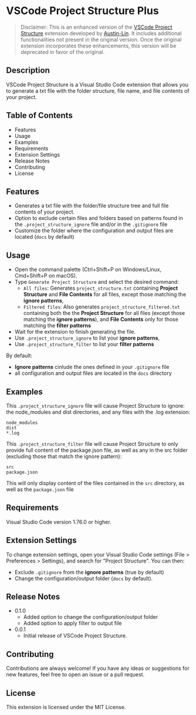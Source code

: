 # VSCode Project Structure Plus

> Disclaimer: This is an enhanced version of the [VSCode Project Structure](https://marketplace.visualstudio.com/items?itemName=Austin-Lin.vscode-project-structure) extension developed by [Austin-Lin](https://github.com/l02162010/VSCode-Project-Structure). It includes additional functionalities not present in the original version. Once the original extension incorporates these enhancements, this version will be deprecated in favor of the original.

## Description

VSCode Project Structure is a Visual Studio Code extension that allows you to generate a txt file with the folder structure, file name, and file contents of your project.

## Table of Contents

- Features
- Usage
- Examples
- Requirements
- Extension Settings
- Release Notes
- Contributing
- License

## Features

- Generates a txt file with the folder/file structure tree and full file contents of your project.
- Option to exclude certain files and folders based on patterns found in the `.project_structure_ignore` file and/or in the `.gitignore` file
- Customize the folder where the configuration and output files are located (`docs` by default)

## Usage

- Open the command palette (Ctrl+Shift+P on Windows/Linux, Cmd+Shift+P on macOS).
- Type `Generate Project Structure` and select the desired command:
  - `All files`: Generates `project_structure.txt` containing **Project Structure** and **File Contents** for all files, except those matching the **ignore patterns**,
  - `Filtered files`: Also generates `project_structure_filtered.txt` containing both the the **Project Structure** for all files (except those matching the **ignore patterns**), and **File Contents** only for those matching the **filter patterns**
- Wait for the extension to finish generating the file.
- Use `.project_structure_ignore` to list your **ignore patterns**,
- Use `.project_structure_filter` to list your **filter patterns**

By default:

- **Ignore patterns** cinlude the ones defined in your `.gitignore` file
- all configuration and output files are located in the `docs` directory

## Examples

This `.project_structure_ignore` file will cause Project Structure to ignore: the node_modules and dist directories, and any files with the .log extension:

```
node_modules
dist
*.log
```

This `.project_structure_filter` file will cause Project Structure to only provide full content of the package.json file, as well as any in the src folder (excluding those that match the ignore pattern):

```
src
package.json
```

This will only display content of the files contained in the `src` directory, as well as the `package.json` file

## Requirements

Visual Studio Code version 1.76.0 or higher.

## Extension Settings

To change extension settings, open your Visual Studio Code settings (File > Preferences > Settings), and search for "Project Structure". You can then:

- Exclude `.gitignore` from the **ignore patterns** (true by default)
- Change the configuration/output folder (`docs` by default).

## Release Notes

- 0.1.0
  - Added option to change the configuration/output folder
  - Added option to apply filter to output file
- 0.0.1
  - Initial release of VSCode Project Structure.

## Contributing

Contributions are always welcome! If you have any ideas or suggestions for new features, feel free to open an issue or a pull request.

## License

This extension is licensed under the MIT License.
